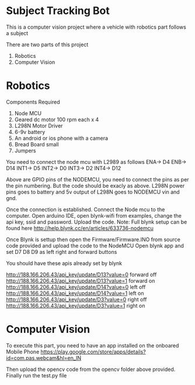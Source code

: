 # Subject Tracking Bot
This is a computer vision project where a vehicle with robotics part follows a subject

There are two parts of this project

1. Robotics
2. Computer Vision

# Robotics
Components Required
1. Node MCU
2. Geared dc motor 100 rpm each x 4
3. L298N Motor Driver
4. 6-9v battery
5. An android or ios phone with a camera
6. Bread Board small
7. Jumpers


You need to connect the node mcu with L2989 as follows 
ENA-> D4
ENB-> D14
INT1-> D5
INT2-> D0
INT3-> D2
INT4-> D12

Above are GPIO pins of the NODEMCU, you need to connect the pins as per the pin numbering. But the code should be exacly as above. L298N power pins goes to battery and 5v output of L298N goes to NODEMCU vin and gnd.


Once the connection is established. Connect the Node mcu to the computer. Open arduino IDE, open blynk-wifi from examples, change the api key, ssid and password. Upload the code.
Note: Full blynk setup can be found here http://help.blynk.cc/en/articles/633736-nodemcu


Once Blynk is settup then open the Firmware/Firmware.INO from source code provided and upload the code to the NodeMCU
Open blynk app and set D7 D8 D9 as left right and forward buttons 

You should have these apis already set by blynk 

http://188.166.206.43/api_key/update/D13?value=0 forward off
http://188.166.206.43/api_key/update/D13?value=1 forward on
http://188.166.206.43/api_key/update/D14?value=0 left off
http://188.166.206.43/api_key/update/D14?value=1 left on
http://188.166.206.43/api_key/update/D3?value=0 right off
http://188.166.206.43/api_key/update/D3?value=1 right on

# Computer Vision

To execute this part, you need to have an app installed on the onboared Mobile Phone  https://play.google.com/store/apps/details?id=com.pas.webcam&hl=en_IN


Then upload the opencv code from the opencv folder above provided.
Finally run the test.py file

